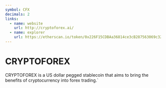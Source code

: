 ```yaml
---
symbol: CFX
decimals: 2
links:
  - name: website
    url: http://cryptoforex.ai/
  - name: explorer
    url: https://etherscan.io/token/0x226F15CDBAa36814ce3cB287563069c32cC1A293
---
```


# CRYPTOFOREX

CRYPTOFOREX is a US dollar pegged stablecoin that aims to bring the benefits of cryptocurrency into forex trading.`
